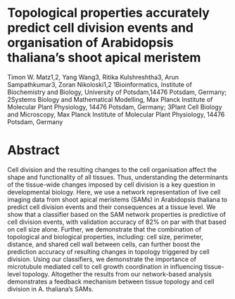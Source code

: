 # Topological properties accurately predict cell division events and organisation of Arabidopsis thaliana’s shoot apical meristem 
Timon W. Matz1,2, Yang Wang3, Ritika Kulshreshtha3, Arun Sampathkumar3, Zoran Nikoloski1,2
1Bioinformatics, Institute of Biochemistry and Biology, University of Potsdam,14476 Potsdam, Germany; 2Systems Biology and Mathematical Modelling, Max Planck Institute of Molecular Plant Physiology, 14476 Potsdam, Germany; 3Plant Cell Biology and Microscopy, Max Planck Institute of Molecular Plant Physiology, 14476 Potsdam, Germany
# Abstract
Cell division and the resulting changes to the cell organisation affect the shape and functionality of all tissues. Thus, understanding the determinants of the tissue-wide changes imposed by cell division is a key question in developmental biology. Here, we use a network representation of live cell imaging data from shoot apical meristems (SAMs) in Arabidopsis thaliana to predict cell division events and their consequences at a tissue level. We show that a classifier based on the SAM network properties is predictive of cell division events, with validation accuracy of 82% on par with that based on cell size alone. Further, we demonstrate that the combination of topological and biological properties, including: cell size, perimeter, distance, and shared cell wall between cells, can further boost the prediction accuracy of resulting changes in topology triggered by cell division. Using our classifiers, we demonstrate the importance of microtubule mediated cell to cell growth coordination in influencing tissue-level topology. Altogether the results from our network-based analysis demonstrates a feedback mechanism between tissue topology and cell division in A. thaliana’s SAMs.
